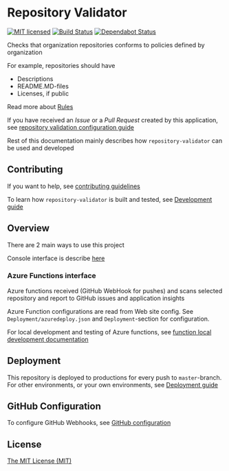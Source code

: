 # Repository Validator
[![MIT licensed](https://img.shields.io/badge/license-MIT-blue.svg)](./LICENSE)
[![Build Status](https://jenkins.protacon.cloud/buildStatus/icon?job=www.github.com/repository-validator/master)](https://jenkins.protacon.cloud/blue/organizations/jenkins/www.github.com%2Frepository-validator/activity)
[![Dependabot Status](https://api.dependabot.com/badges/status?host=github&repo=protacon/repository-validator)](https://dependabot.com)

Checks that organization repositories conforms to policies defined by organization

For example, repositories should have
  * Descriptions
  * README.MD-files
  * Licenses, if public

Read more about [Rules](rules.md)

If you have received an *Issue* or a *Pull Request* created by this application, see
[repository validation configuration guide](Documentation/validation-configuration.md)



Rest of this documentation mainly describes how `repository-validator` can be
used and developed

## Contributing

If you want to help, see [contributing guidelines](CONTRIBUTING.md)

To learn how `repository-validator` is built and tested, see [Development guide](Documentation/development.md)

## Overview

There are 2 main ways to use this project

Console interface is describe [here](Documentation/console-runner.md)

### Azure Functions interface

Azure functions received (GitHub WebHook for pushes) and scans selected
repository and report to GitHub issues and application insights

Azure Function configurations are read from Web site config.
See `Deployment/azuredeploy.json` and `Deployment`-section for configuration.

For local development and testing of Azure functions, see [function local development documentation](https://docs.microsoft.com/en-us/azure/azure-functions/functions-develop-local)

## Deployment

This repository is deployed to productions for every push to `master`-branch.
For other environments, or your own environments, see
[Deployment guide](Documentation/deployment.md)

## GitHub Configuration

To configure GitHub Webhooks, see [GitHub configuration](Documentation/github.md)

## License

[The MIT License (MIT)](LICENSE)
